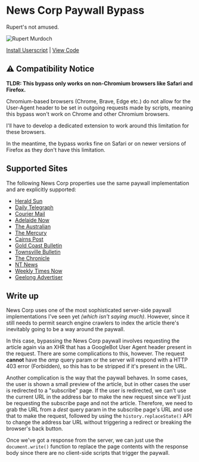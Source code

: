 # News Corp Paywall Bypass

Rupert's not amused.

![Rupert Murdoch](https://cdn.theatlantic.com/media/mt/steve_clemons/murdoch.jpg)

[Install Userscript](https://raw.githubusercontent.com/ParadoxEpoch/web-userscripts/main/PaywallBypasses/AntiPaywall_NewsCorp.user.js) | [View Code](AntiPaywall_NewsCorp.user.js)

## ⚠️ Compatibility Notice

**TLDR: This bypass only works on non-Chromium browsers like Safari and Firefox.**

Chromium-based browsers (Chrome, Brave, Edge etc.) do not allow for the User-Agent header to be set in outgoing requests made by scripts, meaning this bypass won't work on Chrome and other Chromium browsers.

I'll have to develop a dedicated extension to work around this limitation for these browsers.

In the meantime, the bypass works fine on Safari or on newer versions of Firefox as they don't have this limitation.

## Supported Sites

The following News Corp properties use the same paywall implementation and are explicitly supported:

- [Herald Sun](https://www.heraldsun.com.au)
- [Daily Telegraph](https://www.dailytelegraph.com.au)
- [Courier Mail](https://www.couriermail.com.au)
- [Adelaide Now](https://www.adelaidenow.com.au)
- [The Australian](https://www.theaustralian.com.au)
- [The Mercury](https://www.themercury.com.au)
- [Cairns Post](https://www.cairnspost.com.au)
- [Gold Coast Bulletin](https://www.goldcoastbulletin.com.au)
- [Townsville Bulletin](https://www.townsvillebulletin.com.au)
- [The Chronicle](https://www.thechronicle.com.au)
- [NT News](https://www.ntnews.com.au)
- [Weekly Times Now](https://www.weeklytimesnow.com.au)
- [Geelong Advertiser](https://www.geelongadvertiser.com.au)

## Write up

News Corp uses one of the most sophisticated server-side paywall implementations I've seen yet _(which isn't saying much)_. However, since it still needs to permit search engine crawlers to index the article there's inevitably going to be a way around the paywall.

In this case, bypassing the News Corp paywall involves requesting the article again via an XHR that has a GoogleBot User Agent header present in the request. There are some complications to this, however. The request **cannot** have the _amp_ query param or the server will respond with a HTTP 403 error (Forbidden), so this has to be stripped if it's present in the URL.

Another complication is the way that the paywall behaves. In some cases, the user is shown a small preview of the article, but in other cases the user is redirected to a "subscribe" page. If the user is redirected, we can't use the current URL in the address bar to make the new request since we'll just be requesting the subscribe page and not the article. Therefore, we need to grab the URL from a _dest_ query param in the subscribe page's URL and use that to make the request, followed by using the `history.replaceState()` API to change the address bar URL without triggering a redirect or breaking the browser's back button.

Once we've got a response from the server, we can just use the `document.write()` function to replace the page contents with the response body since there are no client-side scripts that trigger the paywall.

